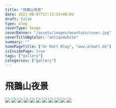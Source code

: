 ```yaml
---
title: "飛鵝山夜景"
date: 2021-08-07T17:13:33+08:00
draft: false
type: blog
coverType: Image
coverBanner: "/assets/images/mountain/cover.jpg"
coverTitleBgColor: "antiquewhite"
summary: ""
homePageTitle: ["Ar Matt Blog", "www.armatt.hk"]
isInsidePage: true
tags: ["gallery"]
categories: ["gallery"]
---
```


# 飛鵝山夜景

![](/assets/images/mountain/01.jpg)
![](/assets/images/mountain/02.jpg)
![](/assets/images/mountain/03.jpg)
![](/assets/images/mountain/04.jpg)
![](/assets/images/mountain/05.jpg)
![](/assets/images/mountain/06.jpg)
![](/assets/images/mountain/07.jpg)
![](/assets/images/mountain/08.jpg)
![](/assets/images/mountain/09.jpg)
![](/assets/images/mountain/10.jpg)
![](/assets/images/mountain/11.jpg)